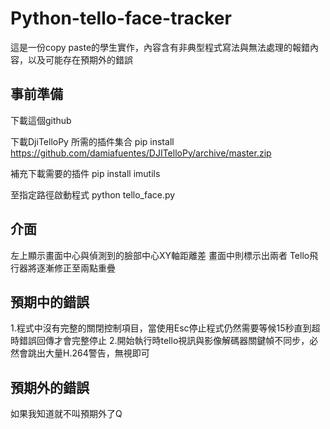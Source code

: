 # Python-tello-face-tracker
這是一份copy paste的學生實作，內容含有非典型程式寫法與無法處理的報錯內容，以及可能存在預期外的錯誤



## 事前準備
下載這個github

下載DjiTelloPy 所需的插件集合
pip install https://github.com/damiafuentes/DJITelloPy/archive/master.zip

補充下載需要的插件
pip install imutils

至指定路徑啟動程式
python tello_face.py

## 介面
左上顯示畫面中心與偵測到的臉部中心XY軸距離差
畫面中則標示出兩者
Tello飛行器將逐漸修正至兩點重疊

## 預期中的錯誤
1.程式中沒有完整的關閉控制項目，當使用Esc停止程式仍然需要等候15秒直到超時錯誤回傳才會完整停止
2.開始執行時tello視訊與影像解碼器關鍵幀不同步，必然會跳出大量H.264警告，無視即可

## 預期外的錯誤
如果我知道就不叫預期外了Q
